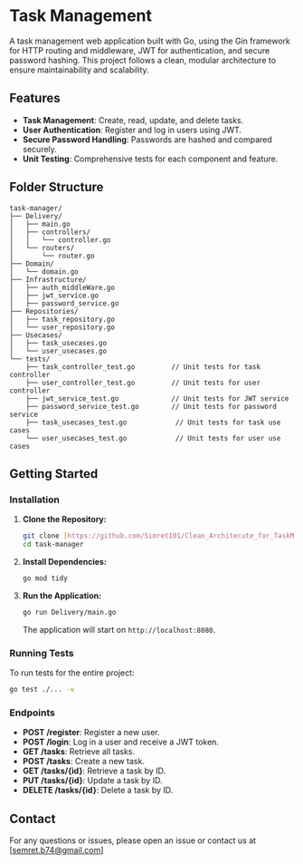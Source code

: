 # Task Management

A task management web application built with Go, using the Gin framework for HTTP routing and middleware, JWT for authentication, and secure password hashing. This project follows a clean, modular architecture to ensure maintainability and scalability.

## Features

- **Task Management**: Create, read, update, and delete tasks.
- **User Authentication**: Register and log in users using JWT.
- **Secure Password Handling**: Passwords are hashed and compared securely.
- **Unit Testing**: Comprehensive tests for each component and feature.

## Folder Structure

```plaintext
task-manager/
├── Delivery/
│   ├── main.go
│   ├── controllers/
│   │   └── controller.go
│   └── routers/
│       └── router.go
├── Domain/
│   └── domain.go
├── Infrastructure/
│   ├── auth_middleWare.go
│   ├── jwt_service.go
│   ├── password_service.go
├── Repositories/
│   ├── task_repository.go
│   └── user_repository.go
├── Usecases/
│   ├── task_usecases.go
│   └── user_usecases.go
└── tests/
    ├── task_controller_test.go         // Unit tests for task controller
    ├── user_controller_test.go         // Unit tests for user controller
    ├── jwt_service_test.go             // Unit tests for JWT service
    ├── password_service_test.go        // Unit tests for password service
    ├── task_usecases_test.go            // Unit tests for task use cases
    └── user_usecases_test.go            // Unit tests for user use cases
```

## Getting Started

### Installation

1. **Clone the Repository:**

   ```sh
   git clone [https://github.com/Simret101/Clean_Architecute_for_TaskManagement]
   cd task-manager
   ```

2. **Install Dependencies:**

   ```sh
   go mod tidy
   ```

3. **Run the Application:**

   ```sh
   go run Delivery/main.go
   ```

   The application will start on `http://localhost:8080`.

### Running Tests

To run tests for the entire project:

```sh
go test ./... -v
```

### Endpoints

- **POST /register**: Register a new user.
- **POST /login**: Log in a user and receive a JWT token.
- **GET /tasks**: Retrieve all tasks.
- **POST /tasks**: Create a new task.
- **GET /tasks/{id}**: Retrieve a task by ID.
- **PUT /tasks/{id}**: Update a task by ID.
- **DELETE /tasks/{id}**: Delete a task by ID.

## Contact

For any questions or issues, please open an issue or contact us at [semret.b74@gmail.com]
